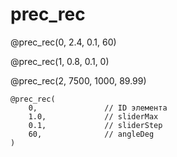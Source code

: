 <!--
link: ./fpr_tpr.css

@prec_rec
<div class="fpr_tpr-container">    
    <div class="slider-container">
        <label for="thresholdSlider_@0">Порог:</label>
        <input type="range" id="thresholdSlider_@0" min="-@1" max="@1" step="@2" value="0">
        <span id="sliderValue_@0">0.0</span>
    </div>
    
    <div class="visualization-container">
        <div class="ellipse-container">
            <h3>Recall</h3>
            <div class="metrics-container" id="fprValue_@0">0.00</div>
            <canvas id="fprCanvas_@0" width="250" height="250"></canvas>
        </div>
        
        <div class="ellipse-container">
            <h3>Precision</h3>
            <div class="metrics-container" id="tprValue_@0">0.00</div>
            <canvas id="tprCanvas_@0" width="250" height="250"></canvas>
        </div>
    </div>
</div>

<script>
    // Configuration parameters
    const config = {
        sliderMin: -1 * parseFloat("@1"),
        sliderMax: parseFloat("@1"),
        sliderStep: parseFloat("@2"),
        angleDeg: @3,
        a: 1.3,        // ellipse width
        bEllipse: 0.8, // ellipse height
        canvasSize: 250,
        plotRange: 1.5,
    };

    // Color configurations
    const fprColors = { //recall
        tpColor: [0, 125, 187],
        fnColor: [255, 170, 79],
        fpColor: [242, 242, 242],
        tnColor: [242, 242, 242]
    };

    const tprColors = { // precision
        tpColor: [0, 125, 187],
        fnColor: [242, 242, 242],
        fpColor: [158, 219, 235],
        tnColor: [242, 242, 242]
    };

    // Get DOM elements
    const fprCanvas = document.getElementById('fprCanvas_@0');
    const tprCanvas = document.getElementById('tprCanvas_@0');
    const fprCtx = fprCanvas.getContext('2d');
    const tprCtx = tprCanvas.getContext('2d');
    const slider = document.getElementById('thresholdSlider_@0');
    const sliderValue = document.getElementById('sliderValue_@0');
    const fprValueElement = document.getElementById('fprValue_@0');
    const tprValueElement = document.getElementById('tprValue_@0');

    // Set slider properties from config
    slider.min = config.sliderMin;
    slider.max = config.sliderMax;
    slider.step = config.sliderStep;
    slider.value = config.add;
    sliderValue.textContent = config.add;

    // Scale factor from data coordinates to pixels
    const scale = config.canvasSize / (2 * config.plotRange);

    // Convert data coordinates to canvas pixels
    function toPixelX(x) {
        return (x + config.plotRange) * scale;
    }

    function toPixelY(y) {
        return config.canvasSize - (y + config.plotRange) * scale;
    }

    // Calculate sector areas and centers
    function calculateSectorInfo(add) {
        const theta = config.angleDeg * Math.PI / 180;
        const slope = Math.tan(theta);
        const centers = { tp: [0, 0], fn: [0, 0], fp: [0, 0], tn: [0, 0] };
        const counts = { tp: 0, fn: 0, fp: 0, tn: 0 };
        const step = 0.01;
        
        // Sample points within ellipse to find sector centers and counts
        for (let x = -config.a; x <= config.a; x += step) {
            for (let y = -config.bEllipse; y <= config.bEllipse; y += step) {
                if ((x*x)/(config.a*config.a) + (y*y)/(config.bEllipse*config.bEllipse) <= 1) {
                    if (y < 0 && y > slope * x + add) {
                        // FP sector
                        centers.fp[0] += x;
                        centers.fp[1] += y;
                        counts.fp++;
                    } else if (y > 0 && y > slope * x + add) {
                        // TP sector
                        centers.tp[0] += x;
                        centers.tp[1] += y;
                        counts.tp++;
                    } else if (y < 0 && y < slope * x + add) {
                        // TN sector
                        centers.tn[0] += x;
                        centers.tn[1] += y;
                        counts.tn++;
                    } else if (y > 0 && y < slope * x + add) {
                        // FN sector
                        centers.fn[0] += x;
                        centers.fn[1] += y;
                        counts.fn++;
                    }
                }
            }
        }
        
        // Calculate average positions
        if (counts.tp > 0) {
            centers.tp[0] /= counts.tp;
            centers.tp[1] /= counts.tp;
        }
        if (counts.fn > 0) {
            centers.fn[0] /= counts.fn;
            centers.fn[1] /= counts.fn;
        }
        if (counts.fp > 0) {
            centers.fp[0] /= counts.fp;
            centers.fp[1] /= counts.fp;
        }
        if (counts.tn > 0) {
            centers.tn[0] /= counts.tn;
            centers.tn[1] /= counts.tn;
        }
        
        // Calculate total points (approximate area)
        const totalPoints = counts.tp + counts.fn + counts.fp + counts.tn;
        
        return {
            centers: centers,
            counts: counts,
            totalPoints: totalPoints
        };
    }

    // Draw the ellipse visualization
    function plotEllipse(ctx, colors, add, isFPR) {
        // Clear canvas
        ctx.clearRect(0, 0, config.canvasSize, config.canvasSize);
        
        // Calculate parameters
        const theta = config.angleDeg * Math.PI / 180;
        const slope = Math.tan(theta);
        
        // Calculate sector info
        const sectorInfo = calculateSectorInfo(add);
        const centers = sectorInfo.centers;
        const counts = sectorInfo.counts;
        
        // Calculate FPR and TPR
        const fp = counts.fp;
        const tn = counts.tn;
        const tp = counts.tp;
        const fn = counts.fn;
        
        let precision = tp / (tp + fp)
        if (config.angleDeg == 89.99){
            precision = 0.5
        }

        const fpr = tp / (tp + fn);     //recall
        const tpr = precision;     //precision
        
        // Update metric displays
        if (isFPR) {
            fprValueElement.textContent = fpr.toFixed(2);
        } else {
            tprValueElement.textContent = tpr.toFixed(2);
        }
        
        // Draw ellipse outline
        ctx.beginPath();
        ctx.ellipse(
            toPixelX(0), 
            toPixelY(0), 
            config.a * scale, 
            config.bEllipse * scale, 
            0, 0, 2 * Math.PI
        );
        ctx.strokeStyle = 'white';
        ctx.lineWidth = 2;
        ctx.stroke();
        
        // Create an off-screen canvas for pixel manipulation
        const pixelCanvas = document.createElement('canvas');
        pixelCanvas.width = config.canvasSize;
        pixelCanvas.height = config.canvasSize;
        const pixelCtx = pixelCanvas.getContext('2d');
        const imageData = pixelCtx.createImageData(config.canvasSize, config.canvasSize);
        const data = imageData.data;
        
        // Sample points and color sectors
        //const step = 2 * config.plotRange / config.canvasSize;
        for (let i = 0; i < config.canvasSize; i++) {
            for (let j = 0; j < config.canvasSize; j++) {
                // Convert pixel to data coordinates
                const x = (i / scale) - config.plotRange;
                const y = config.plotRange - (j / scale);
                
                // Check if point is inside ellipse
                const inEllipse = (x*x)/(config.a*config.a) + (y*y)/(config.bEllipse*config.bEllipse) <= 1;
                
                if (inEllipse) {
                    const idx = (j * config.canvasSize + i) * 4;
                    
                    // Determine sector
                    if (y < 0 && y > slope * x + add) {
                        // FP sector
                        data[idx] = colors.fpColor[0];
                        data[idx+1] = colors.fpColor[1];
                        data[idx+2] = colors.fpColor[2];
                    } else if (y > 0 && y > slope * x + add) {
                        // TP sector
                        data[idx] = colors.tpColor[0];
                        data[idx+1] = colors.tpColor[1];
                        data[idx+2] = colors.tpColor[2];
                    } else if (y < 0 && y < slope * x + add) {
                        // TN sector
                        data[idx] = colors.tnColor[0];
                        data[idx+1] = colors.tnColor[1];
                        data[idx+2] = colors.tnColor[2];
                    } else if (y > 0 && y < slope * x + add) {
                        // FN sector
                        data[idx] = colors.fnColor[0];
                        data[idx+1] = colors.fnColor[1];
                        data[idx+2] = colors.fnColor[2];
                    }
                    data[idx+3] = 255; // Alpha channel
                }
            }
        }
        
        // Put the pixel data back to the off-screen canvas
        pixelCtx.putImageData(imageData, 0, 0);
        
        // Draw the off-screen canvas to the main canvas
        ctx.drawImage(pixelCanvas, 0, 0);
        
        // Draw the dividing line
        ctx.beginPath();
        const x1 = -config.plotRange;
        const y1 = slope * x1 + add;
        const x2 = config.plotRange;
        const y2 = slope * x2 + add;
        ctx.moveTo(toPixelX(x1), toPixelY(y1));
        ctx.lineTo(toPixelX(x2), toPixelY(y2));
        ctx.strokeStyle = 'black';
        ctx.lineWidth = 3;
        ctx.stroke();
        
        // Add labels at calculated centers
        if (centers.tp[0] + centers.tp[1] != 0) addLabel(ctx, "TP", centers.tp, colors.tpColor);
        if (centers.fn[0] + centers.fn[1] != 0) addLabel(ctx, "FN", centers.fn, colors.fnColor);
        if (centers.fp[0] + centers.fp[1] != 0) addLabel(ctx, "FP", centers.fp, colors.fpColor);
        if (centers.tn[0] + centers.tn[1] != 0) addLabel(ctx, "TN", centers.tn, colors.tnColor);
    }
    
    // Add label at specific position
    function addLabel(ctx, text, center, color) {
        ctx.fillStyle = 'white';
        ctx.font = 'bold 20px Arial';
        ctx.textAlign = 'center';
        ctx.textBaseline = 'middle';
        ctx.fillText(text, toPixelX(center[0]), toPixelY(center[1]));
    }
    
    // Event listener for slider
    slider.addEventListener('input', function() {
        const value = parseFloat(this.value);
        sliderValue.textContent = value.toFixed(1);
        plotEllipse(fprCtx, fprColors, value, true);
        plotEllipse(tprCtx, tprColors, value, false);
    });
    
    // Initial plot
    plotEllipse(fprCtx, fprColors, 0, true);
    plotEllipse(tprCtx, tprColors, 0, false);
</script>
@end
-->

# prec_rec

@prec_rec(0, 2.4, 0.1, 60)

@prec_rec(1, 0.8, 0.1, 0)

@prec_rec(2, 7500, 1000, 89.99)

```
@prec_rec(
    0,               // ID элемента
    1.0,             // sliderMax
    0.1,             // sliderStep
    60,              // angleDeg
)
```

